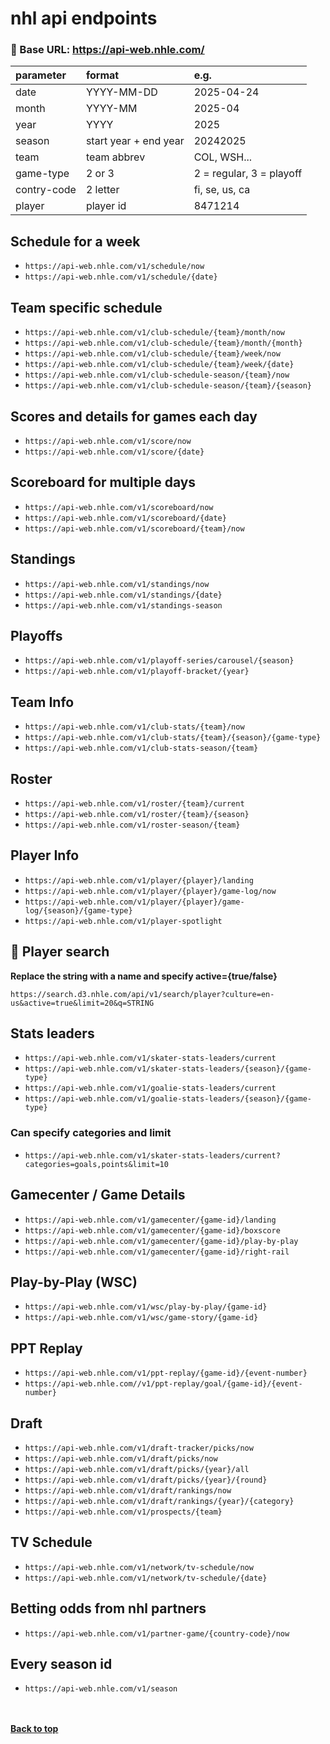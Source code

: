 # nhl api endpoints

### 📌 Base URL: https://api-web.nhle.com/

| parameter | format | e.g. |
| :--- | :--- | :--- |
| date | YYYY-MM-DD | 2025-04-24 |
| month | YYYY-MM | 2025-04 |
| year | YYYY | 2025 |
| season | start year + end year | 20242025 |
| team | team abbrev | COL, WSH... |
| game-type | 2 or 3 | 2 = regular, 3 = playoff |
| contry-code | 2 letter | fi, se, us, ca |
| player | player id | 8471214 |


##  Schedule for a week
- ```https://api-web.nhle.com/v1/schedule/now```
- ```https://api-web.nhle.com/v1/schedule/{date}```
## Team specific schedule
- ```https://api-web.nhle.com/v1/club-schedule/{team}/month/now```
- ```https://api-web.nhle.com/v1/club-schedule/{team}/month/{month}```
- ```https://api-web.nhle.com/v1/club-schedule/{team}/week/now```
- ```https://api-web.nhle.com/v1/club-schedule/{team}/week/{date}```
- ```https://api-web.nhle.com/v1/club-schedule-season/{team}/now```
- ```https://api-web.nhle.com/v1/club-schedule-season/{team}/{season}```
## Scores and details for games each day
- ```https://api-web.nhle.com/v1/score/now```
- ```https://api-web.nhle.com/v1/score/{date}```
## Scoreboard for multiple days
- ```https://api-web.nhle.com/v1/scoreboard/now```
- ```https://api-web.nhle.com/v1/scoreboard/{date}```
- ```https://api-web.nhle.com/v1/scoreboard/{team}/now```
## Standings
- ```https://api-web.nhle.com/v1/standings/now```
- ```https://api-web.nhle.com/v1/standings/{date}```
- ```https://api-web.nhle.com/v1/standings-season```
## Playoffs
- ```https://api-web.nhle.com/v1/playoff-series/carousel/{season}```
- ```https://api-web.nhle.com/v1/playoff-bracket/{year}```
## Team Info
- ```https://api-web.nhle.com/v1/club-stats/{team}/now```
- ```https://api-web.nhle.com/v1/club-stats/{team}/{season}/{game-type}```
- ```https://api-web.nhle.com/v1/club-stats-season/{team}```
## Roster
- ```https://api-web.nhle.com/v1/roster/{team}/current```
- ```https://api-web.nhle.com/v1/roster/{team}/{season}```
- ```https://api-web.nhle.com/v1/roster-season/{team}```
## Player Info
- ```https://api-web.nhle.com/v1/player/{player}/landing```
- ```https://api-web.nhle.com/v1/player/{player}/game-log/now```
- ```https://api-web.nhle.com/v1/player/{player}/game-log/{season}/{game-type}```
- ```https://api-web.nhle.com/v1/player-spotlight```
##  🔎 Player search
**Replace the string with a name and specify active={true/false}**
```
https://search.d3.nhle.com/api/v1/search/player?culture=en-us&active=true&limit=20&q=STRING
```

## Stats leaders
- ```https://api-web.nhle.com/v1/skater-stats-leaders/current```
- ```https://api-web.nhle.com/v1/skater-stats-leaders/{season}/{game-type}```
- ```https://api-web.nhle.com/v1/goalie-stats-leaders/current```
- ```https://api-web.nhle.com/v1/goalie-stats-leaders/{season}/{game-type}```
### Can specify categories and limit
- ```https://api-web.nhle.com/v1/skater-stats-leaders/current?categories=goals,points&limit=10```
## Gamecenter / Game Details
- ```https://api-web.nhle.com/v1/gamecenter/{game-id}/landing```
- ```https://api-web.nhle.com/v1/gamecenter/{game-id}/boxscore```
- ```https://api-web.nhle.com/v1/gamecenter/{game-id}/play-by-play```
- ```https://api-web.nhle.com/v1/gamecenter/{game-id}/right-rail```
## Play-by-Play (WSC)
- ```https://api-web.nhle.com/v1/wsc/play-by-play/{game-id}```
- ```https://api-web.nhle.com/v1/wsc/game-story/{game-id}```
## PPT Replay
- ```https://api-web.nhle.com/v1/ppt-replay/{game-id}/{event-number}```
- ```https://api-web.nhle.com//v1/ppt-replay/goal/{game-id}/{event-number}```
## Draft
- ```https://api-web.nhle.com/v1/draft-tracker/picks/now```
- ```https://api-web.nhle.com/v1/draft/picks/now```
- ```https://api-web.nhle.com/v1/draft/picks/{year}/all```
- ```https://api-web.nhle.com/v1/draft/picks/{year}/{round}```
- ```https://api-web.nhle.com/v1/draft/rankings/now```
- ```https://api-web.nhle.com/v1/draft/rankings/{year}/{category}```
- ```https://api-web.nhle.com/v1/prospects/{team}```
## TV Schedule
- ```https://api-web.nhle.com/v1/network/tv-schedule/now```
- ```https://api-web.nhle.com/v1/network/tv-schedule/{date}```
## Betting odds from nhl partners
- ```https://api-web.nhle.com/v1/partner-game/{country-code}/now```
## Every season id
- ```https://api-web.nhle.com/v1/season```

<br><br>
**[Back to top](#readme)**

